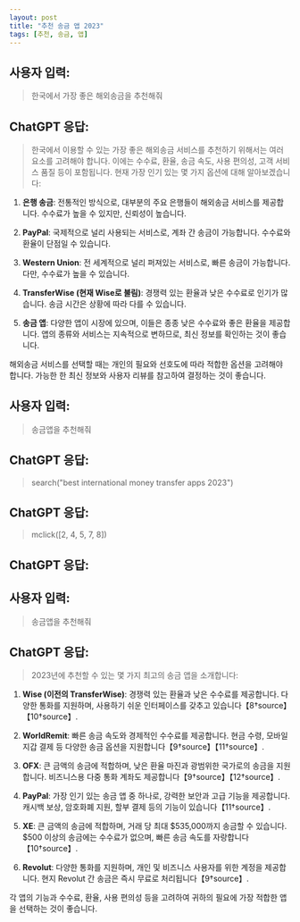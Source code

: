 ```yaml
---
layout: post
title: "추천 송금 앱 2023"
tags: [추천, 송금, 앱]
---
```


## 사용자 입력:
> 한국에서 가장 좋은 해외송금을 추천해줘

## ChatGPT 응답:
> 한국에서 이용할 수 있는 가장 좋은 해외송금 서비스를 추천하기 위해서는 여러 요소를 고려해야 합니다. 이에는 수수료, 환율, 송금 속도, 사용 편의성, 고객 서비스 품질 등이 포함됩니다. 현재 가장 인기 있는 몇 가지 옵션에 대해 알아보겠습니다:

1. **은행 송금**: 전통적인 방식으로, 대부분의 주요 은행들이 해외송금 서비스를 제공합니다. 수수료가 높을 수 있지만, 신뢰성이 높습니다.

2. **PayPal**: 국제적으로 널리 사용되는 서비스로, 계좌 간 송금이 가능합니다. 수수료와 환율이 단점일 수 있습니다.

3. **Western Union**: 전 세계적으로 널리 퍼져있는 서비스로, 빠른 송금이 가능합니다. 다만, 수수료가 높을 수 있습니다.

4. **TransferWise (현재 Wise로 불림)**: 경쟁력 있는 환율과 낮은 수수료로 인기가 많습니다. 송금 시간은 상황에 따라 다를 수 있습니다.

5. **송금 앱**: 다양한 앱이 시장에 있으며, 이들은 종종 낮은 수수료와 좋은 환율을 제공합니다. 앱의 종류와 서비스는 지속적으로 변하므로, 최신 정보를 확인하는 것이 좋습니다.

해외송금 서비스를 선택할 때는 개인의 필요와 선호도에 따라 적합한 옵션을 고려해야 합니다. 가능한 한 최신 정보와 사용자 리뷰를 참고하여 결정하는 것이 좋습니다.

## 사용자 입력:
> 송금앱을 추천해줘

## ChatGPT 응답:
> search("best international money transfer apps 2023")

## ChatGPT 응답:
> mclick([2, 4, 5, 7, 8])

## ChatGPT 응답:
> 

## 사용자 입력:
> 송금앱을 추천해줘

## ChatGPT 응답:
> 2023년에 추천할 수 있는 몇 가지 최고의 송금 앱을 소개합니다:

1. **Wise (이전의 TransferWise)**: 경쟁력 있는 환율과 낮은 수수료를 제공합니다. 다양한 통화를 지원하며, 사용하기 쉬운 인터페이스를 갖추고 있습니다【8†source】【10†source】.

2. **WorldRemit**: 빠른 송금 속도와 경제적인 수수료를 제공합니다. 현금 수령, 모바일 지갑 결제 등 다양한 송금 옵션을 지원합니다【9†source】【11†source】.

3. **OFX**: 큰 금액의 송금에 적합하며, 낮은 환율 마진과 광범위한 국가로의 송금을 지원합니다. 비즈니스용 다중 통화 계좌도 제공합니다【9†source】【12†source】.

4. **PayPal**: 가장 인기 있는 송금 앱 중 하나로, 강력한 보안과 고급 기능을 제공합니다. 캐시백 보상, 암호화폐 지원, 할부 결제 등의 기능이 있습니다【11†source】.

5. **XE**: 큰 금액의 송금에 적합하며, 거래 당 최대 $535,000까지 송금할 수 있습니다. $500 이상의 송금에는 수수료가 없으며, 빠른 송금 속도를 자랑합니다【10†source】.

6. **Revolut**: 다양한 통화를 지원하며, 개인 및 비즈니스 사용자를 위한 계정을 제공합니다. 현지 Revolut 간 송금은 즉시 무료로 처리됩니다【9†source】.

각 앱의 기능과 수수료, 환율, 사용 편의성 등을 고려하여 귀하의 필요에 가장 적합한 앱을 선택하는 것이 좋습니다.

